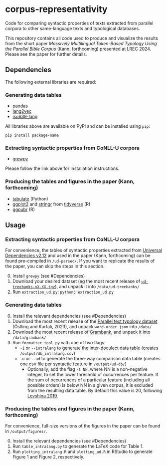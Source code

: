 # corpus-representativity
Code for comparing syntactic properties of texts extracted from parallel corpora to other same-language texts and typological databases.

This repository contains all code used to produce and visualize the results from the short paper *Massively Multilingual Token-Based Typology Using the Parallel Bible Corpus* (Kann, forthcoming) presented at LREC 2024. 
Please see the paper for further details.

## Dependencies
The following external libraries are required:

### Generating data tables
- [pandas](https://pypi.org/project/pandas/)
- [lang2vec](https://pypi.org/project/lang2vec/)
- [iso639-lang](https://pypi.org/project/iso639-lang/)

All libraries above are available on PyPI and can be installed using `pip`:
```
pip install package-name
```

### Extracting syntactic properties from CoNLL-U corpora
- [grewpy](https://grew.fr/usage/python/)

Please follow the link above for installation instructions.

### Producing the tables and figures in the paper (Kann, forthcoming)
- [tabulate](https://pypi.org/project/tabulate/) (Python)
- [ggplot2](https://cran.r-project.org/web/packages/ggplot2/index.html) and [stringr](https://cran.r-project.org/web/packages/stringr/index.html) from [tidyverse](https://cran.r-project.org/web/packages/tidyverse/) (R)
- [ggpubr](https://cran.r-project.org/web/packages/ggpubr/index.html) (R)

## Usage
### Extracting syntactic properties from CoNLL-U corpora
For convenience, the tables of syntactic properties extracted from [Universal Dependencies v2.12](https://lindat.mff.cuni.cz/repository/xmlui/handle/11234/1-5150) and used in the paper (Kann, forthcoming) can be found pre-compiled in `/ud-parsed/`. If you want to replicate the results of the paper, you can skip the steps in this section.

0. Install `grewpy` (see #Dependencies)
1. Download your desired dataset (eg the most recent release of [`ud-treebanks-vX.XX.tgz`](https://lindat.mff.cuni.cz/repository/xmlui/handle/11234/1-5287)), and unpack it into `/data/ud-treebanks/`
2. Run `extraction_ud.py`:
    ```python3 extraction_ud.py```

### Generating data tables

0. Install the relevant dependencies (see #Dependencies)
1. Download the most recent release of the [Parallel text typology dataset](https://zenodo.org/doi/10.5281/zenodo.7506219) (Östling and Kurfalı, 2023), and unpack `word-order.json` into `/data/`
2. Download the most recent release of [Grambank](https://zenodo.org/doi/10.5281/zenodo.7740139), and unpack it into `/data/grambank/`
3. Run `formatter_tool.py` with one of two flags:
    - `-i` or `--intralang` to generate the inter-doculect data table (creates `/output/db_intralang.csv`)
    - `-u` or `--ud` to generate the three-way comparison data table (creates one csv file per syntactic feature in `/output/ud-db/`)
        - Optionally, add the flag `-t NN`, where NN is a non-negative integer, to set the lower threshold of occurrences per feature. If the sum of occurrences of a particular feature (including all possible orders) is below NN in a given corpus, it is excluded from the resulting data table. By default this value is 20, following [Levshina 2019](https://doi.org/10.1515/lingty-2019-0025).

### Producing the tables and figures in the paper (Kann, forthcoming)

For convenience, full-size versions of the figures in the paper can be found in `/output/figures/`.

0. Install the relevant dependencies (see #Dependencies)
1. Run `table_intralang.py` to generate the LaTeX code for Table 1.
2. Run `plotting_intralang.R` and `plotting_ud.R` in RStudio to generate Figure 1 and Figure 2, respectively.